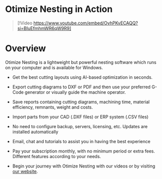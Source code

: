 # Otimize Nesting in Action

> [!Video https://www.youtube.com/embed/OvhPKvECAQQ?si=BIuEfmhmWR6qW9R9]

# Overview

Otimize Nesting is a lightweight but powerful nesting software which runs on your computer and is available for Windows.

* Get the best cutting layouts using AI-based optimization in seconds.

* Export cutting diagrams to DXF or PDF and then use your preferred G-Code generator or visually guide the machine operator.

* Save reports containing cutting diagrams, machining time, material efficiency, remnants, weight and costs.

* Import parts from your CAD (.DXF files) or ERP system (.CSV files)

* No need to configure backup, servers, licensing, etc. Updates are installed automatically

* Email, chat and tutorials to assist you in having the best experience

* Pay your subscription monthly, with no minimum period or extra fees. Different features according to your needs.

* Begin your journey with Otimize Nesting with our videos or by visiting [our website](www.otimizenesting.com).
